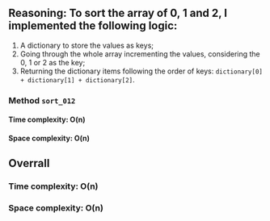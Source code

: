 ## Reasoning: To sort the array of 0, 1 and 2, I implemented the following logic:
1. A dictionary to store the values as keys; 
2. Going through the whole array incrementing the values, considering the 0, 1 or 2 as the key; 
3. Returning the dictionary items following the order of keys: `dictionary[0] + dictionary[1] + dictionary[2]`.

### Method `sort_012`

#### Time complexity: O(n) 
#### Space complexity: O(n)

## Overrall

### Time complexity: O(n)
### Space complexity: O(n)